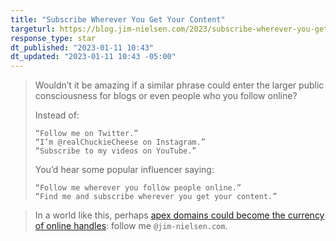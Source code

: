 ```yaml
---
title: "Subscribe Wherever You Get Your Content"
targeturl: https://blog.jim-nielsen.com/2023/subscribe-wherever-you-get-your-content/ 
response_type: star
dt_published: "2023-01-11 10:43"
dt_updated: "2023-01-11 10:43 -05:00"
---
```


> Wouldn’t it be amazing if a similar phrase could enter the larger public consciousness for blogs or even people who you follow online?  
>   
> Instead of:  
>   
>     “Follow me on Twitter.”  
>     “I’m @realChuckieCheese on Instagram.”  
>     “Subscribe to my videos on YouTube.”  
>   
> You’d hear some popular influencer saying:  
>   
>     “Follow me wherever you follow people online.”  
>     “Find me and subscribe wherever you get your content.”

> In a world like this, perhaps [apex domains could become the currency of online handles](https://twitter.com/jimniels/status/1597654715873267713): follow me `@jim-nielsen.com`. 
